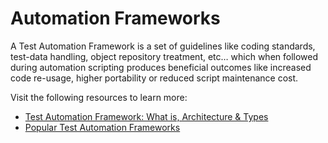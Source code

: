 # Automation Frameworks

A Test Automation Framework is a set of guidelines like coding standards, test-data handling, object repository treatment, etc… which when followed during automation scripting produces beneficial outcomes like increased code re-usage, higher portability or reduced script maintenance cost.

Visit the following resources to learn more:

- [Test Automation Framework: What is, Architecture & Types](https://www.guru99.com/test-automation-framework.html)
- [Popular Test Automation Frameworks](https://www.browserstack.com/guide/best-test-automation-frameworks)
